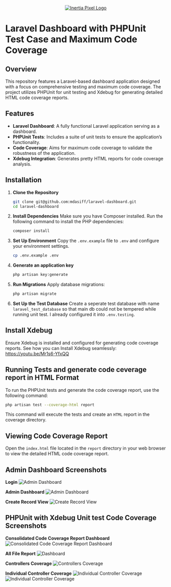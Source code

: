 <p align="center">
    <a href="https://www.inertiapixel.com/" target="_blank">
      <img src="public/images/logo/logo.png" alt="Inertia Pixel Logo" />
    </a>
</p>

# Laravel Dashboard with PHPUnit Test Case and Maximum Code Coverage

## Overview

This repository features a Laravel-based dashboard application designed with a focus on comprehensive testing and maximum code coverage. The project utilizes PHPUnit for unit testing and Xdebug for generating detailed HTML code coverage reports.

## Features

- **Laravel Dashboard**: A fully functional Laravel application serving as a dashboard.
- **PHPUnit Tests**: Includes a suite of unit tests to ensure the application’s functionality.
- **Code Coverage**: Aims for maximum code coverage to validate the robustness of the application.
- **Xdebug Integration**: Generates pretty HTML reports for code coverage analysis.

## Installation

1. **Clone the Repository**

   ```bash
   git clone git@github.com:mdasiff/laravel-dashboard.git
   cd laravel-dashboard
2. **Install Dependencies**
Make sure you have Composer installed. Run the following command to install the PHP dependencies:
    ```bash
    composer install
3. **Set Up Environment**
Copy the `.env.example` file to `.env` and configure your environment settings.
    ```bash
    cp .env.example .env
4. **Generate an application key**
    ```bash
    php artisan key:generate
5. **Run Migrations**
Apply database migrations:
    ```bash
    php artisan migrate

6. **Set Up the Test Database**
Create a seperate test database with name `laravel_test_database` so that main db could not be tempered while running unit test.
I already configured it into `.env.testing`. 

## Install Xdebug
Ensure Xdebug is installed and configured for generating code coverage reports.
See how you can Install Xdebug seamlessly: https://youtu.be/Mr1s6-YfxQQ

## Running Tests and generate code ceverage report in HTML Format
To run the PHPUnit tests and generate the code coverage report, use the following command:
```bash
php artisan test --coverage-html report
```
This command will execute the tests and create an `HTML` report in the coverage directory.

## Viewing Code Coverage Report
Open the `index.html` file located in the `report` directory in your web browser to view the detailed HTML code coverage report.

## Admin Dashboard Screenshots

**Login**
![Admin Dashboard](public/screenshots/login.png)

**Admin Dashboard**
![Admin Dashboard](public/screenshots/admin-dashboard.png)

**Create Record View**
![Create Record View](public/screenshots/create.png)

## PHPUnit with Xdebug Unit test Code Coverage Screenshots

**Consolidated Code Coverage Report Dashboard**
![Consolidated Code Coverage Report Dashboard](public/screenshots/dashboard.png)

**All File Report**
![Dashboard](public/screenshots/all-file-report.png)


**Controllers Coverage**
![Controllers Coverage](public/screenshots/controller-coverage.png)

**Individual Controller Coverage**
![Individual Controller Coverage](public/screenshots/individual-controller-code-coverage-1.png)
![Individual Controller Coverage](public/screenshots/individual-controller-code-coverage.png)
